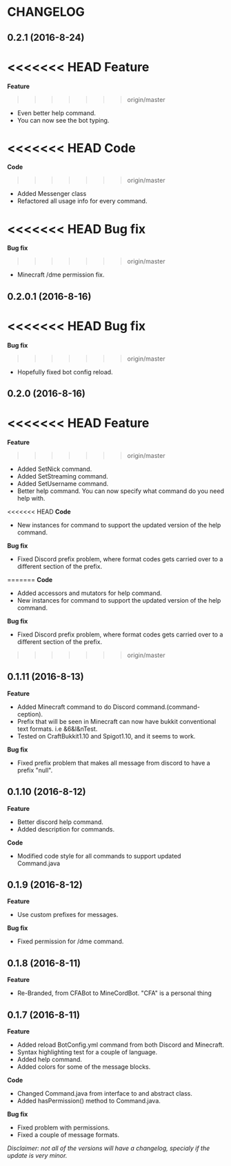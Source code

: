# CHANGELOG

## 0.2.1 (2016-8-24)

<<<<<<< HEAD
  **Feature**
=======
**Feature**
>>>>>>> origin/master

  * Even better help command.
  * You can now see the bot typing.

<<<<<<< HEAD
  **Code**
=======
**Code**
>>>>>>> origin/master

  * Added Messenger class
  * Refactored all usage info for every command.

<<<<<<< HEAD
  **Bug fix**
=======
**Bug fix**
>>>>>>> origin/master
  
  * Minecraft /dme permission fix. 

## 0.2.0.1 (2016-8-16)

<<<<<<< HEAD
  **Bug fix**
=======
**Bug fix**
>>>>>>> origin/master
  
  * Hopefully fixed bot config reload.

## 0.2.0 (2016-8-16)

<<<<<<< HEAD
  **Feature**
=======
**Feature**
>>>>>>> origin/master

  * Added SetNick command.
  * Added SetStreaming command.
  * Added SetUsername command.
  * Better help command. You can now specify what command do you need help with.

<<<<<<< HEAD
  **Code**

  * New instances for command to support the updated version of the help command.
  
  **Bug fix**
  
  * Fixed Discord prefix problem, where format codes gets carried over to a different section of the prefix.


=======
**Code**
  * Added accessors and mutators for help command.
  * New instances for command to support the updated version of the help command.
  
**Bug fix**
  
  * Fixed Discord prefix problem, where format codes gets carried over to a different section of the prefix.

>>>>>>> origin/master
## 0.1.11 (2016-8-13)

  **Feature**

  * Added Minecraft command to do Discord command.(command-ception).
  * Prefix that will be seen in Minecraft can now have bukkit conventional text formats. i.e &6&l&nTest.
  * Tested on CraftBukkit1.10 and Spigot1.10, and it seems to work.
  
  **Bug fix**

  * Fixed prefix problem that makes all message from discord to have a prefix "null".

## 0.1.10 (2016-8-12)

  **Feature**

  * Better discord help command.   
  * Added description for commands.

  **Code**
  
  * Modified code style for all commands to support updated Command.java

## 0.1.9 (2016-8-12)

  **Feature**
  
  * Use custom prefixes for messages.

  **Bug fix**
  
  * Fixed permission for /dme command.

## 0.1.8 (2016-8-11)

  **Feature**
  
  * Re-Branded, from CFABot to MineCordBot. "CFA" is a personal thing

## 0.1.7 (2016-8-11)

  **Feature**
  
  * Added reload BotConfig.yml command from both Discord and Minecraft.
  * Syntax highlighting test for a couple of language.
  * Added help command.
  * Added colors for some of the message blocks.

  **Code**
  
  * Changed Command.java from interface to and abstract class.
  * Added hasPermission() method to Command.java.

  **Bug fix**
  
  * Fixed problem with permissions.
  * Fixed a couple of message formats.
 
_Disclaimer: not all of the versions will have a changelog, 
specialy if the update is very minor._

